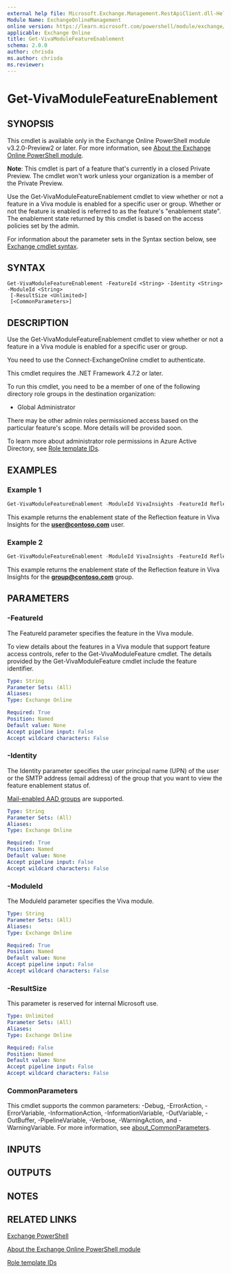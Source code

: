 ```yaml
---
external help file: Microsoft.Exchange.Management.RestApiClient.dll-Help.xml
Module Name: ExchangeOnlineManagement
online version: https://learn.microsoft.com/powershell/module/exchange/get-vivamodulefeatureenablement
applicable: Exchange Online
title: Get-VivaModuleFeatureEnablement
schema: 2.0.0
author: chrisda
ms.author: chrisda
ms.reviewer:
---
```


# Get-VivaModuleFeatureEnablement

## SYNOPSIS
This cmdlet is available only in the Exchange Online PowerShell module v3.2.0-Preview2 or later. For more information, see [About the Exchange Online PowerShell module](https://aka.ms/exov3-module).

**Note**: This cmdlet is part of a feature that's currently in a closed Private Preview. The cmdlet won't work unless your organization is a member of the Private Preview.

Use the Get-VivaModuleFeatureEnablement cmdlet to view whether or not a feature in a Viva module is enabled for a specific user or group. Whether or not the feature is enabled is referred to as the feature's "enablement state". The enablement state returned by this cmdlet is based on the access policies set by the admin.

For information about the parameter sets in the Syntax section below, see [Exchange cmdlet syntax](https://learn.microsoft.com/powershell/exchange/exchange-cmdlet-syntax).

## SYNTAX

```
Get-VivaModuleFeatureEnablement -FeatureId <String> -Identity <String> -ModuleId <String>
 [-ResultSize <Unlimited>]
 [<CommonParameters>]
```

## DESCRIPTION
Use the Get-VivaModuleFeatureEnablement cmdlet to view whether or not a feature in a Viva module is enabled for a specific user or group.

You need to use the Connect-ExchangeOnline cmdlet to authenticate.

This cmdlet requires the .NET Framework 4.7.2 or later.

To run this cmdlet, you need to be a member of one of the following directory role groups in the destination organization:

- Global Administrator

There may be other admin roles permissioned access based on the particular feature's scope. More details will be provided soon.

To learn more about administrator role permissions in Azure Active Directory, see [Role template IDs](https://learn.microsoft.com/azure/active-directory/roles/permissions-reference#role-template-ids).

## EXAMPLES

### Example 1
```powershell
Get-VivaModuleFeatureEnablement -ModuleId VivaInsights -FeatureId Reflection -Identity user@contoso.com
```

This example returns the enablement state of the Reflection feature in Viva Insights for the **user@contoso.com** user.

### Example 2
```powershell
Get-VivaModuleFeatureEnablement -ModuleId VivaInsights -FeatureId Reflection -Identity group@contoso.com
```

This example returns the enablement state of the Reflection feature in Viva Insights for the **group@contoso.com** group.

## PARAMETERS

### -FeatureId
The FeatureId parameter specifies the feature in the Viva module.

To view details about the features in a Viva module that support feature access controls, refer to the Get-VivaModuleFeature cmdlet. The details provided by the Get-VivaModuleFeature cmdlet include the feature identifier.

```yaml
Type: String
Parameter Sets: (All)
Aliases:
Type: Exchange Online

Required: True
Position: Named
Default value: None
Accept pipeline input: False
Accept wildcard characters: False
```

### -Identity
The Identity parameter specifies the user principal name (UPN) of the user or the SMTP address (email address) of the group that you want to view the feature enablement status of. 

[Mail-enabled AAD groups](https://docs.microsoft.com/graph/api/resources/groups-overview#group-types-in-azure-ad-and-microsoft-graph) are supported.

```yaml
Type: String
Parameter Sets: (All)
Aliases:
Type: Exchange Online

Required: True
Position: Named
Default value: None
Accept pipeline input: False
Accept wildcard characters: False
```

### -ModuleId
The ModuleId parameter specifies the Viva module.

```yaml
Type: String
Parameter Sets: (All)
Aliases:
Type: Exchange Online

Required: True
Position: Named
Default value: None
Accept pipeline input: False
Accept wildcard characters: False
```

### -ResultSize
This parameter is reserved for internal Microsoft use.

```yaml
Type: Unlimited
Parameter Sets: (All)
Aliases:
Type: Exchange Online

Required: False
Position: Named
Default value: None
Accept pipeline input: False
Accept wildcard characters: False
```

### CommonParameters
This cmdlet supports the common parameters: -Debug, -ErrorAction, -ErrorVariable, -InformationAction, -InformationVariable, -OutVariable, -OutBuffer, -PipelineVariable, -Verbose, -WarningAction, and -WarningVariable. For more information, see [about_CommonParameters](https://go.microsoft.com/fwlink/p/?LinkID=113216).

## INPUTS

## OUTPUTS

## NOTES

## RELATED LINKS

[Exchange PowerShell](https://learn.microsoft.com/powershell/module/exchange)

[About the Exchange Online PowerShell module](https://learn.microsoft.com/powershell/exchange/exchange-online-powershell-v2#updates-for-the-exo-v3-module)

[Role template IDs](https://learn.microsoft.com/azure/active-directory/roles/permissions-reference#role-template-ids)
